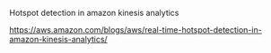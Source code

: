 Hotspot detection in amazon kinesis analytics

https://aws.amazon.com/blogs/aws/real-time-hotspot-detection-in-amazon-kinesis-analytics/

